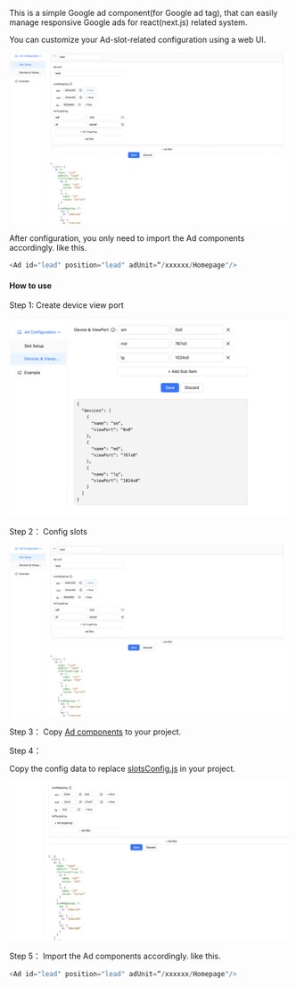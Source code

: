 This is a simple Google ad component(for Google ad tag), that can easily manage responsive Google ads for react(next.js) related system.

You can customize your Ad-slot-related configuration using a web UI.

<img src="doc/config-slot.png" alt="drawing" width="500"/>

After configuration, you only need to import the Ad components accordingly. like this.
```js
<Ad id="lead" position="lead" adUnit=“/xxxxxx/Homepage"/>
```

#### How to use
Step 1: 
Create device view port

<img src="doc/config-device.png" alt="drawing" width="500"/>

Step 2： 
Config slots

<img src="doc/config-slot.png" alt="drawing" width="500"/>

Step 3：
Copy [Ad components](app%2Fcomponents%2FAd) to your project.

Step 4：

Copy the config data to replace [slotsConfig.js](app%2Fcomponents%2FAd%2FslotsConfig.js) in your project.

<img src="doc/copy-data.png" alt="drawing" width="500"/>

Step 5：
Import the Ad components accordingly. like this.
```js
<Ad id="lead" position="lead" adUnit=“/xxxxxx/Homepage"/>
```